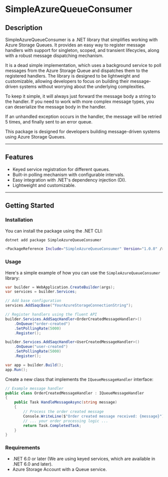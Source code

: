# SimpleAzureQueueConsumer

## Description
SimpleAzureQueueConsumer is a .NET library that simplifies working with Azure Storage Queues. It provides an easy way to register message handlers with support for singleton, scoped, and transient lifecycles, along with a robust message dispatching mechanism.

It is a dead simple implementation, which uses a background service to poll messages from the Azure Storage Queue and dispatches them to the registered handlers. The library is designed to be lightweight and customizable, allowing developers to focus on building their message-driven systems without worrying about the underlying complexities.

To keep it simple, it will always just forward the message body a string to the handler. If you need to work with more complex message types, you can deserialize the message body in the handler.

If an unhandled exception occurs in the handler, the message will be retried 5 times, and finally sent to an error queue.

This package is designed for developers building message-driven systems using Azure Storage Queues.

---

## Features
- Keyed service registration for different queues.
- Built-in polling mechanism with configurable intervals.
- Easy integration with .NET's dependency injection (DI).
- Lightweight and customizable.

---

## Getting Started

### Installation
You can install the package using the .NET CLI:

```bash
dotnet add package SimpleAzureQueueConsumer
```
```bash
<PackageReference Include="SimpleAzureQueueConsumer" Version="1.0.0" />
```

### Usage
Here's a simple example of how you can use the `SimpleAzureQueueConsumer` library:

```csharp
var builder = WebApplication.CreateBuilder(args);
var services = builder.Services;

// Add base configuration
services.AddSaqcBase("YourAzureStorageConnectionString");

// Register handlers using the fluent API
builder.Services.AddSaqcHandler<OrderCreatedMessageHandler>()
    .OnQueue("order-created")
    .SetPollingRate(5000)
    .Register();

builder.Services.AddSaqcHandler<UserCreatedMessageHandler>()
    .OnQueue("user-created")
    .SetPollingRate(5000)
    .Register();

var app = builder.Build();
app.Run();
```

Create a new class that implements the `IQueueMessageHandler` interface:

```csharp
// Example message handler
public class OrderCreatedMessageHandler : IQueueMessageHandler
{
    public Task HandleMessageAsync(string message)
    {
        // Process the order created message
        Console.WriteLine($"Order created message received: {message}");
        // ... your order processing logic ...
        return Task.CompletedTask;
    }
}
```

### Requirements
- .NET 6.0 or later (We are using keyed services, which are available in .NET 6.0 and later).
- Azure Storage Account with a Queue service.